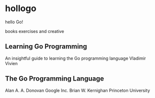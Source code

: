 # hollogo
hello Go!

books exercises and creative

## Learning Go Programming
An insightful guide to learning the Go programming language
Vladimir Vivien

## The Go Programming Language
Alan A. A. Donovan
Google Inc.
Brian W. Kernighan
Princeton University

